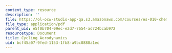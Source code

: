 ```yaml
---
content_type: resource
description: ''
file: https://ol-ocw-studio-app-qa.s3.amazonaws.com/courses/es-010-chemistry-of-sports-spring-2013/bcf45a079fed11531fb8a9bc0888a1ec_MITES_010S13_lec10.pdf
file_type: application/pdf
parent_uid: e5f0b704-09ec-e2d7-7654-ad724bcab972
resourcetype: Document
title: Cycling Aerodynamics
uid: bcf45a07-9fed-1153-1fb8-a9bc0888a1ec
---
```

